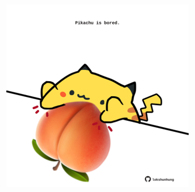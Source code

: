 <!-- built at 16/02/2025, 13:03:32 UTC -->
<p align="center">
  <img width="500" height="500" src="./ReadmeImage.svg">
</p>
